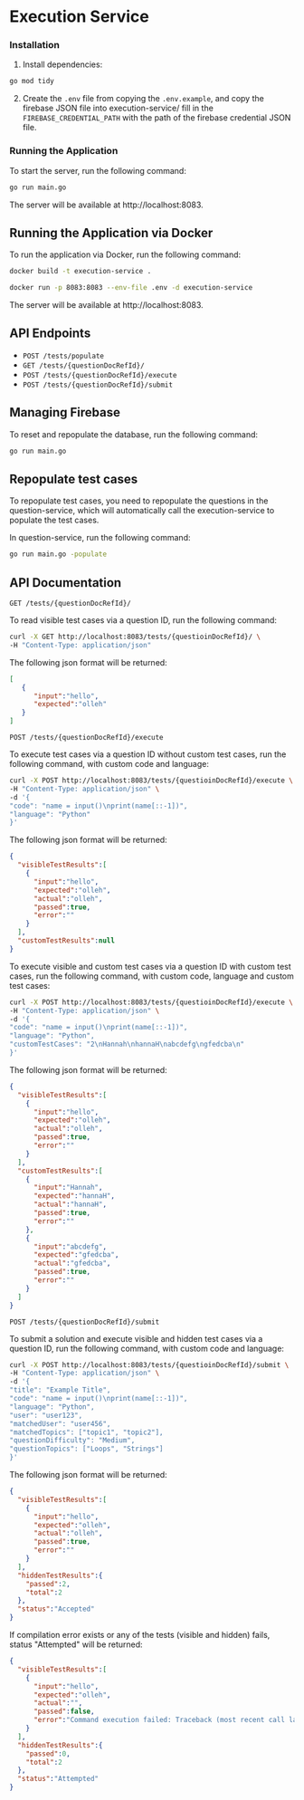 # Execution Service

### Installation

1. Install dependencies:

```bash
go mod tidy
```

2. Create the `.env` file from copying the `.env.example`, and copy the firebase JSON file into execution-service/ fill in the `FIREBASE_CREDENTIAL_PATH` with the path of the firebase credential JSON file.

### Running the Application

To start the server, run the following command:

```bash
go run main.go
```

The server will be available at http://localhost:8083.

## Running the Application via Docker

To run the application via Docker, run the following command:

```bash
docker build -t execution-service .
```

```bash
docker run -p 8083:8083 --env-file .env -d execution-service
```

The server will be available at http://localhost:8083.

## API Endpoints

- `POST /tests/populate`
- `GET /tests/{questionDocRefId}/`
- `POST /tests/{questionDocRefId}/execute`
- `POST /tests/{questionDocRefId}/submit`

## Managing Firebase

To reset and repopulate the database, run the following command:

```bash
go run main.go
```

## Repopulate test cases

To repopulate test cases, you need to repopulate the questions in the question-service, which will automatically call the execution-service to populate the test cases.

In question-service, run the following command:

```bash
go run main.go -populate
```

## API Documentation

`GET /tests/{questionDocRefId}/`

To read visible test cases via a question ID, run the following command:

```bash
curl -X GET http://localhost:8083/tests/{questioinDocRefId}/ \
-H "Content-Type: application/json"
```

The following json format will be returned:

```json
[
   {
      "input":"hello",
      "expected":"olleh"
   }
]
```

`POST /tests/{questionDocRefId}/execute`

To execute test cases via a question ID without custom test cases, run the following command, with custom code and language:

```bash
curl -X POST http://localhost:8083/tests/{questioinDocRefId}/execute \
-H "Content-Type: application/json" \
-d '{
"code": "name = input()\nprint(name[::-1])",
"language": "Python"
}'
```

The following json format will be returned:

```json
{
  "visibleTestResults":[
    {
      "input":"hello",
      "expected":"olleh",
      "actual":"olleh",
      "passed":true,
      "error":""
    }
  ],
  "customTestResults":null
}
```

To execute visible and custom test cases via a question ID with custom test cases, run the following command, with custom code, language and custom test cases:

```bash
curl -X POST http://localhost:8083/tests/{questioinDocRefId}/execute \
-H "Content-Type: application/json" \
-d '{
"code": "name = input()\nprint(name[::-1])",
"language": "Python",
"customTestCases": "2\nHannah\nhannaH\nabcdefg\ngfedcba\n"
}'
```

The following json format will be returned:

```json
{
  "visibleTestResults":[
    {
      "input":"hello",
      "expected":"olleh",
      "actual":"olleh",
      "passed":true,
      "error":""
    }
  ],
  "customTestResults":[
    {
      "input":"Hannah",
      "expected":"hannaH",
      "actual":"hannaH",
      "passed":true,
      "error":""
    },
    {
      "input":"abcdefg",
      "expected":"gfedcba",
      "actual":"gfedcba",
      "passed":true,
      "error":""
    }
  ]
}
```

`POST /tests/{questionDocRefId}/submit`

To submit a solution and execute visible and hidden test cases via a question ID, run the following command, with custom code and language:

```bash
curl -X POST http://localhost:8083/tests/{questioinDocRefId}/submit \
-H "Content-Type: application/json" \
-d '{
"title": "Example Title",
"code": "name = input()\nprint(name[::-1])",
"language": "Python",
"user": "user123",
"matchedUser": "user456",
"matchedTopics": ["topic1", "topic2"],
"questionDifficulty": "Medium",
"questionTopics": ["Loops", "Strings"]
}'
```

The following json format will be returned:

```json
{
  "visibleTestResults":[
    {
      "input":"hello",
      "expected":"olleh",
      "actual":"olleh",
      "passed":true,
      "error":""
    }
  ],
  "hiddenTestResults":{
    "passed":2,
    "total":2
  },
  "status":"Accepted"
}
```

If compilation error exists or any of the tests (visible and hidden) fails, status "Attempted" will be returned:

```json
{
  "visibleTestResults":[
    {
      "input":"hello",
      "expected":"olleh",
      "actual":"",
      "passed":false,
      "error":"Command execution failed: Traceback (most recent call last):\n  File \"/tmp/4149249165.py\", line 2, in \u003cmodule\u003e\n    prit(name[::-1])\n    ^^^^\nNameError: name 'prit' is not defined. Did you mean: 'print'?\n: %!w(*exec.ExitError=\u0026{0x4000364678 []})"
    }
  ],
  "hiddenTestResults":{
    "passed":0,
    "total":2
  },
  "status":"Attempted"
}
```
